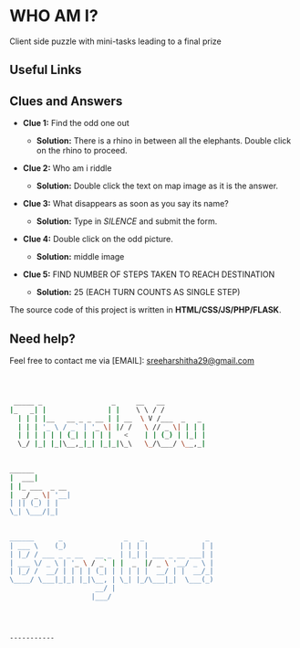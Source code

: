 # WHO AM I?

Client side puzzle with mini-tasks leading to a final prize 

<p align="center">

</a>
</p>





## Useful Links


## Clues and Answers
* **Clue 1:** Find the odd one out
  * **Solution:** There is a rhino in between all the elephants. Double click on the rhino to proceed.
* **Clue 2:** Who am i riddle
  * **Solution:** Double click the text on map image as it is the answer.
* **Clue 3:** What disappears as soon as you say its name?
  * **Solution:** Type in *SILENCE* and submit the form.
* **Clue 4:** Double click on the odd picture.
  * **Solution:** middle image
* **Clue 5:** FIND NUMBER OF STEPS TAKEN TO REACH DESTINATION

  * **Solution:** 25 (EACH TURN COUNTS AS SINGLE STEP)

The source code of this project is written in **HTML/CSS/JS/PHP/FLASK**.




## Need help?


Feel free to contact me via [EMAIL]: sreeharshitha29@gmail.com




```bash



 _____ _                 _     __   __            
|_   _| |               | |    \ \ / /            
  | | | |__   __ _ _ __ | | __  \ V /___  _   _   
  | | | '_ \ / _` | '_ \| |/ /   \ // _ \| | | |  
  | | | | | | (_| | | | |   <    | | (_) | |_| |  
  \_/ |_| |_|\__,_|_| |_|_|\_\   \_/\___/ \__,_|  
                                                  
                                                  
______                                            
|  ___|                                           
| |_ ___  _ __                                    
|  _/ _ \| '__|                                   
| || (_) | |                                      
\_| \___/|_|                                      
                                                  
                                                  
______      _               _   _               _ 
| ___ \    (_)             | | | |             | |
| |_/ / ___ _ _ __   __ _  | |_| | ___ _ __ ___| |
| ___ \/ _ \ | '_ \ / _` | |  _  |/ _ \ '__/ _ \ |
| |_/ /  __/ | | | | (_| | | | | |  __/ | |  __/_|
\____/ \___|_|_| |_|\__, | \_| |_/\___|_|  \___(_)
                     __/ |                        
                    |___/                         

 


```




```

-----------

